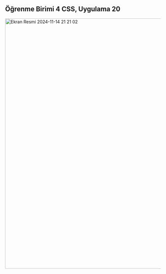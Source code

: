 ## Öğrenme Birimi 4 CSS, Uygulama 20
<img width="808" alt="Ekran Resmi 2024-11-14 21 21 02" src="https://github.com/user-attachments/assets/f14e1b57-35f0-459a-b7ca-44605be0e382">
